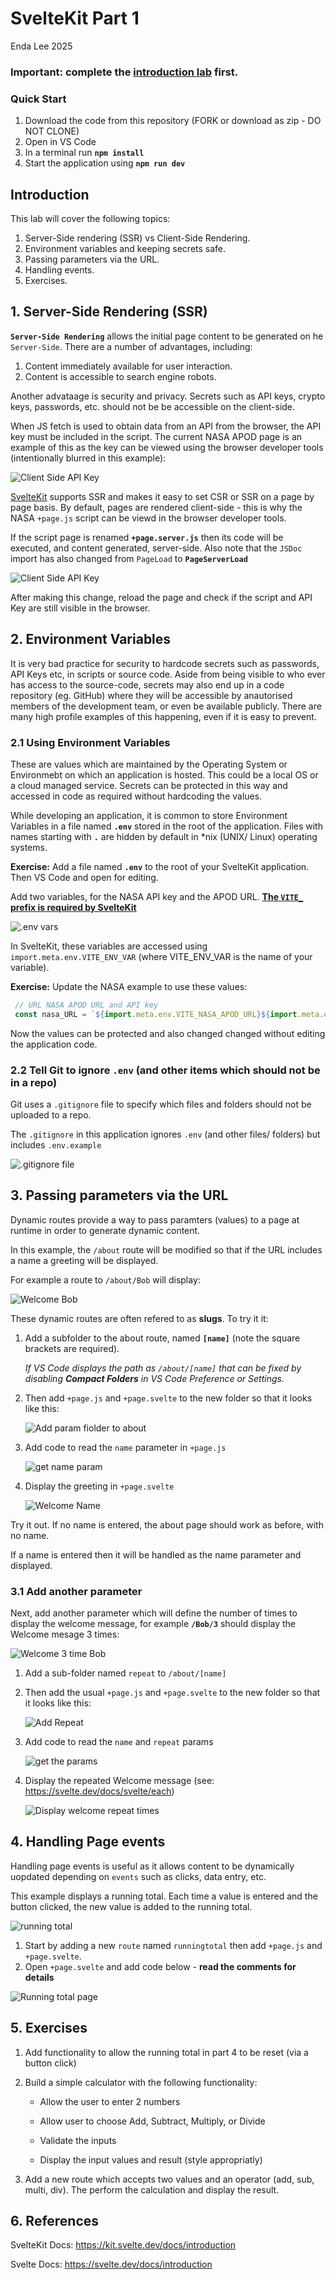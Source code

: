 # SvelteKit Part 1

Enda Lee 2025

### Important: complete the [**introduction lab**](./media/sswd_lab_sveltekit_intro.pdf) first.

### Quick Start

1. Download the code from this repository (FORK or download as zip - DO NOT CLONE)
2. Open in VS Code
3. In a terminal run **`npm install`**
4. Start the application using **`npm run dev`**

## Introduction

This lab will cover the following topics:

1. Server-Side rendering (SSR) vs Client-Side Rendering.
2. Environment variables and keeping secrets safe.
3. Passing parameters via the URL.
4. Handling events.
5. Exercises.



## 1. Server-Side Rendering (SSR)

**`Server-Side Rendering`** allows the initial page content to be generated on he `Server-Side`. There are a number of advantages, including:

1. Content immediately available for user interaction.
2. Content is accessible to search engine robots.

Another advataage is security and privacy. Secrets such as API keys, crypto keys, passwords, etc. should not be be accessible on the client-side. 

When JS fetch is used to obtain data from an API from the browser, the API key must be included in the script. The current NASA APOD page is an example of this as the key can be viewed using the browser developer tools (intentionally blurred in this example):

![Client Side API Key](./media/nas_api_key.png)

[SvelteKit](https://kit.svelte.dev/docs/page-options) supports SSR and makes it easy to set CSR or SSR on a page by page basis. By default, pages are rendered client-side - this is why the NASA `+page.js` script can be viewd in the browser developer tools.

If the script page is renamed **`+page.server.js`** then its code will be executed, and content generated, server-side. Also note that the `JSDoc` import has also changed from `PageLoad` to **`PageServerLoad`**

![Client Side API Key](./media/nasa_ssr.png)

After making this change, reload the page and check if the script and  API Key are still visible in the browser.  

## 2. Environment Variables

It is very bad practice for security to hardcode secrets such as passwords, API Keys etc, in scripts or source code. Aside from being visible to who ever has access to the source-code, secrets may also end up in a code repository (eg. GitHub) where they will be accessible by anautorised members of the development team, or even be available publicly.  There are many high profile examples of this happening,  even if it is easy to prevent.

### 2.1 Using Environment Variables

These are values which are maintained by the Operating System or Environmebt on which an application is hosted. This could be a local OS or a cloud managed service. Secrets can be protected in this way and accessed in code as required without hardcoding the values. 

While developing an application, it is common to store Environment Variables in a file named  **`.env`** stored in the root of the application. Files with names starting with **`.`** are hidden by default in *nix (UNIX/ Linux) operating systems.

**Exercise:** Add a file named **`.env`** to the root of your SvelteKit application. Then VS Code and open for editing.

Add two variables, for the NASA API key and the APOD URL. [**The `VITE_` prefix is required by SvelteKit**](https://vitejs.dev/guide/env-and-mode.html#env-files)

![.env vars](./media/dotenv.png)

In SvelteKit, these variables are accessed using `import.meta.env.VITE_ENV_VAR` (where VITE_ENV_VAR is the name of your variable). 

**Exercise:** Update the NASA example to use these values:

```javascript
 // URL NASA APOD URL and API key
 const nasa_URL = `${import.meta.env.VITE_NASA_APOD_URL}${import.meta.env.VITE_NASA_API_KEY}`;
```

Now the values can be protected and also changed changed without editing the application code.

### 2.2 Tell Git to ignore `.env` (and other items which should not be in a repo)

Git uses a `.gitignore` file to specify which files and folders should not be uploaded to a repo.

The  `.gitignore`  in this application ignores `.env` (and other files/ folders) but includes `.env.example`

![.gitignore file](./media/dotgitignore.png)



## 3. Passing parameters via the URL

Dynamic routes provide a way to pass paramters (values) to a page at runtime in order to generate dynamic content. 

In this example, the `/about` route will be modified so that if the URL includes a name a greeting will be displayed.

For example a route to  `/about/Bob` will display:

![Welcome Bob](./media/hello_bob.png)

These dynamic routes are often refered to as **slugs**. To try it it:

1. Add a subfolder to the about route, named **`[name]`** (note the square brackets are required). 

   *If VS Code displays the path as `/about/[name]` that can be fixed by disabling  **Compact  Folders** in VS Code Preference or Settings.*

2. Then add `+page.js` and `+page.svelte` to the new folder so that it looks like this:

   ![Add param fiolder to about](./media/name_param.png)

3. Add code to read the `name` parameter in `+page.js`

   ![get name param](./media/param_page_js.png)

4. Display the greeting in `+page.svelte`

   ![Welcome Name](./media/name_greeting.png)



Try it out. If no name is entered, the about page should work as before, with no name. 

If a name is entered then it will be handled as the name parameter and displayed.

### 3.1 Add another parameter

Next, add another parameter which will define the number of times to display the welcome message, for example **`/Bob/3`** should display the Welcome mesage 3 times:

![Welcome 3 time Bob](./media/loopyBob.png) 

1. Add a sub-folder named `repeat`  to `/about/[name]` 

2. Then add the usual  `+page.js` and `+page.svelte` to the new folder so that it looks like this:

   ![Add Repeat](./media/add_repeat.png)

3. Add code to read the `name` and `repeat` params

   ![get the params](./media/params_name_repeat.png)

4. Display the repeated Welcome message (see: https://svelte.dev/docs/svelte/each)

   ![Display welcome repeat times](./media/each_iterator.png)



## 4. Handling Page events

Handling page events is useful as it allows content to be dynamically uopdated depending on `events` such as clicks, data entry, etc.

This example displays a running total. Each time a value is entered and the button clicked, the new value is added to the running total.

![running total](./media/running_total.png)

1. Start by adding a new `route` named `runningtotal` then add `+page.js` and `+page.svelte`.
2. Open `+page.svelte` and add code below - **read the comments for details**

![Running total page](./media/running_total_page.png)



## 5. Exercises

1. Add functionality to allow the running total in part 4 to be reset (via a button click)

2. Build a simple calculator with the following functionality:

   * Allow the user to enter 2 numbers

   * Allow user to choose Add, Subtract, Multiply, or Divide

   * Validate the inputs

   * Display the input values and result (style appropriatly)

3. Add a new route which accepts two values and an operator (add, sub, multi, div). The perform the calculation and display the result.

## 6. References

SvelteKit Docs: https://kit.svelte.dev/docs/introduction

Svelte Docs: https://svelte.dev/docs/introduction    
